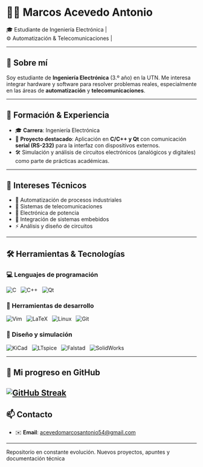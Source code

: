 # 👨‍💻 Marcos Acevedo Antonio  
🎓 Estudiante de Ingeniería Electrónica |  
⚙️ Automatización & Telecomunicaciones |  

---

## 📘 Sobre mí

Soy estudiante de **Ingeniería Electrónica** (3.º año) en la UTN. Me interesa integrar hardware y software para resolver problemas reales, especialmente en las áreas de **automatización** y **telecomunicaciones**.  

---

## 🧠 Formación & Experiencia

- 🎓 **Carrera**: Ingeniería Electrónica  
- 🧪 **Proyecto destacado**: Aplicación en **C/C++ y Qt** con comunicación **serial (RS-232)** para la interfaz con dispositivos externos.  
- 🛠️ Simulación y análisis de circuitos electrónicos (analógicos y digitales) como parte de prácticas académicas.  

---

## 🚀 Intereses Técnicos

- 🤖 Automatización de procesos industriales  
- 📡 Sistemas de telecomunicaciones  
- 🔋 Electrónica de potencia  
- 🧩 Integración de sistemas embebidos  
- ⚡ Análisis y diseño de circuitos  

---

## 🛠️ Herramientas & Tecnologías

### 💻 Lenguajes de programación

![C](https://img.shields.io/badge/C-00599C?style=for-the-badge&logo=c&logoColor=white)   ![C++](https://img.shields.io/badge/C++-00599C?style=for-the-badge&logo=cpp&logoColor=white)   ![Qt](https://img.shields.io/badge/Qt-41CD52?style=for-the-badge&logo=qt&logoColor=white)

### 🧰 Herramientas de desarrollo

![Vim](https://img.shields.io/badge/Vim-019733?style=for-the-badge&logo=vim&logoColor=white)   ![LaTeX](https://img.shields.io/badge/LaTeX-008080?style=for-the-badge&logo=latex&logoColor=white)   ![Linux](https://img.shields.io/badge/Linux-FCC624?style=for-the-badge&logo=linux&logoColor=black)   ![Git](https://img.shields.io/badge/Git-F05032?style=for-the-badge&logo=git&logoColor=white)

### 📐 Diseño y simulación

![KiCad](https://img.shields.io/badge/KiCad-314CB1?style=for-the-badge&logo=kicad&logoColor=white)   ![LTspice](https://img.shields.io/badge/LTspice-A0171B?style=for-the-badge&logo=analogdevices&logoColor=white)   ![Falstad](https://img.shields.io/badge/Falstad-000000?style=for-the-badge&logo=codeforces&logoColor=white)   ![SolidWorks](https://img.shields.io/badge/SolidWorks-E12026?style=for-the-badge&logo=solidworks&logoColor=white)

---

## 🚀 Mi progreso en GitHub
[![GitHub Streak](https://github-readme-streak-stats.herokuapp.com?user=MarcosAcevedo17&theme=nordfox)](https://git.io/streak-stats)
---




## 📫 Contacto

- ✉️ **Email**: acevedomarcosantonio54@gmail.com  


---
Repositorio en constante evolución. Nuevos proyectos, apuntes y documentación técnica
